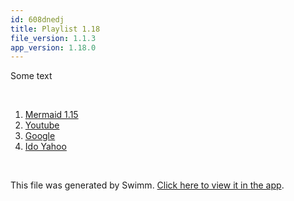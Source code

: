 ```yaml
---
id: 608dnedj
title: Playlist 1.18
file_version: 1.1.3
app_version: 1.18.0
---
```


<!-- Intro - Do not remove this comment -->
Some text

<br/>

<!-- Steps - Do not remove this comment -->
1. [Mermaid 1.15](mermaid-115.3uilhbnn.sw.md)
2. [Youtube](youtube.tf5e24wd.sw.md)
3. [Google](https://google.com)
4. [Ido Yahoo](https://yahoo.com)


<br/>

This file was generated by Swimm. [Click here to view it in the app](http://localhost:5001/repos/Z2l0aHViJTNBJTNBY3NoYXJwLXNoYXVsLXRlc3QlM0ElM0Fzd2ltbWlv/playlists/608dnedj).
